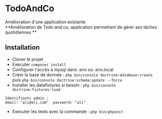 # TodoAndCo
Amélioration d'une application existante  
**Amélioration de Todo and co, application permettant de gérer ses tâches quotidiennes  **

## Installation
- Cloner le projet
- Executer `composer install`
- Configurer l'accès à mysql dans .env ou .env.local
- Créer la base de donnée : `php bin/console doctrine:database:create`  
  puis `php bin/console doctrine:schema:update --force`
- Installer les datafixtures si besoin : `php bin/console doctrine:fixtures:load`  
```
Identifiants admin :
email: "ali@ali.com"  password: "ali"

``` 

- Executer les tests avec la commande : `php bin/phpunit`

